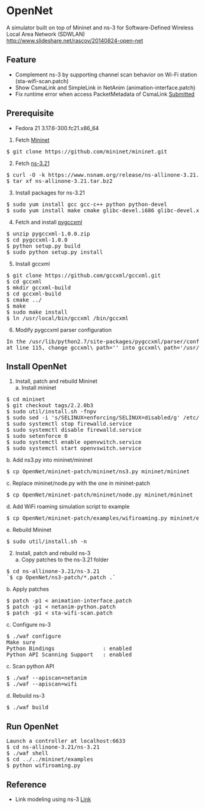 OpenNet
=======
A simulator built on top of Mininet and ns-3 for Software-Defined Wireless Local Area Network (SDWLAN)<br/>
http://www.slideshare.net/rascov/20140824-open-net

Feature
-------
* Complement ns-3 by supporting channel scan behavior on Wi-Fi station (sta-wifi-scan.patch)
* Show CsmaLink and SimpleLink in NetAnim (animation-interface.patch)
* Fix runtime error when access PacketMetadata of CsmaLink [Submitted](https://www.nsnam.org/bugzilla/show_bug.cgi?id=1787, "ns-3 bugzilla issue 1787")

Prerequisite
------------
* Fedora 21 3.17.6-300.fc21.x86\_64
1. Fetch [Mininet](https://github.com/mininet/mininet "Mininet") <br/>
<pre>$ git clone https://github.com/mininet/mininet.git</pre>
2. Fetch [ns-3.21](http://www.nsnam.org/ns-3-21 "ns-3.21") <br/>
<pre>
$ curl -O -k https://www.nsnam.org/release/ns-allinone-3.21.tar.bz2
$ tar xf ns-allinone-3.21.tar.bz2
</pre>
3. Install packages for ns-3.21 <br/>
<pre>
$ sudo yum install gcc gcc-c++ python python-devel
$ sudo yum install make cmake glibc-devel.i686 glibc-devel.x86\_64
</pre>
4. Fetch and install [pygccxml](http://sourceforge.net/projects/pygccxml/files/pygccxml/pygccxml-1.0/pygccxml-1.0.0.zip/download "pygccxml-1.0.0") <br/>
<pre>
$ unzip pygccxml-1.0.0.zip
$ cd pygccxml-1.0.0
$ python setup.py build
$ sudo python setup.py install
</pre>
5. Install gccxml <br/>
<pre>
$ git clone https://github.com/gccxml/gccxml.git
$ cd gccxml
$ mkdir gccxml-build
$ cd gccxml-build
$ cmake ../
$ make
$ sudo make install
$ ln /usr/local/bin/gccxml /bin/gccxml
</pre>
6. Modify pygccxml parser configuration <br/>
<pre>
In the /usr/lib/python2.7/site-packages/pygccxml/parser/config.py,
at line 115, change gccxml\_path='' into gccxml\_path='/usr/local/bin'
</pre>

Install OpenNet
---------------
1. Install, patch and rebuild Mininet <br/>
a. Install mininet
<pre>
$ cd mininet
$ git checkout tags/2.2.0b3
$ sudo util/install.sh -fnpv
$ sudo sed -i 's/SELINUX=enforcing/SELINUX=disabled/g' /etc/selinux/config
$ sudo systemctl stop firewalld.service
$ sudo systemctl disable firewalld.service
$ sudo setenforce 0
$ sudo systemctl enable openvwitch.service
$ sudo systemctl start openvswitch.service
</pre>
b. Add ns3.py into mininet/mininet
<pre>$ cp OpenNet/mininet-patch/mininet/ns3.py mininet/mininet</pre>
c. Replace mininet/node.py with the one in mininet-patch
<pre>$ cp OpenNet/mininet-patch/mininet/node.py mininet/mininet</pre>
d. Add WiFi roaming simulation script to example
<pre>$ cp OpenNet/mininet-patch/examples/wifiroaming.py mininet/examples</pre>
e. Rebuild Mininet
<pre>$ sudo util/install.sh -n</pre>

2. Install, patch and rebuild ns-3 <br/>
a. Copy patches to the ns-3.21 folder
<pre>
$ cd ns-allinone-3.21/ns-3.21
`$ cp OpenNet/ns3-patch/*.patch .`
</pre>
b. Apply patches
<pre>
$ patch -p1 &lt; animation-interface.patch
$ patch -p1 &lt; netanim-python.patch
$ patch -p1 &lt; sta-wifi-scan.patch
</pre>
c. Configure ns-3
<pre>
$ ./waf configure
Make sure
Python Bindings               : enabled
Python API Scanning Support   : enabled
</pre>
c. Scan python API
<pre>
$ ./waf --apiscan=netanim
$ ./waf --apiscan=wifi
</pre>
d. Rebuild ns-3
<pre>$ ./waf build</pre>

Run OpenNet
-----------
<pre>
Launch a controller at localhost:6633
$ cd ns-allinone-3.21/ns-3.21
$ ./waf shell
$ cd ../../mininet/examples
$ python wifiroaming.py
</pre>

Reference
---------
* Link modeling using ns-3 [Link](https://github.com/mininet/mininet/wiki/Link-modeling-using-ns-3 "Link modeling using ns-3")
